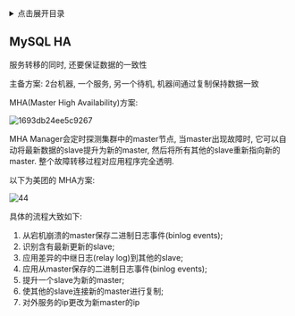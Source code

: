 <details>
<summary>点击展开目录</summary>
<!-- TOC -->

- [MySQL HA](#mysql-ha)

<!-- /TOC -->
</details>

## MySQL HA

服务转移的同时, 还要保证数据的一致性

主备方案: 2台机器, 一个服务, 另一个待机, 机器间通过复制保持数据一致

MHA(Master High Availability)方案:

![1693db24ee5c9267](https://gitee.com/LuVx/img/raw/master/mysql/1693db24ee5c9267.jpg)

MHA Manager会定时探测集群中的master节点, 当master出现故障时, 它可以自动将最新数据的slave提升为新的master, 然后将所有其他的slave重新指向新的master. 整个故障转移过程对应用程序完全透明.

以下为美团的 MHA方案:

![44](https://awps-assets.meituan.net/mit-x/blog-images-bundle-2017/95111bcc.png)

具体的流程大致如下:

1. 从宕机崩溃的master保存二进制日志事件(binlog events);
2. 识别含有最新更新的slave;
3. 应用差异的中继日志(relay log)到其他的slave;
4. 应用从master保存的二进制日志事件(binlog events);
5. 提升一个slave为新的master;
6. 使其他的slave连接新的master进行复制;
7. 对外服务的ip更改为新master的ip
